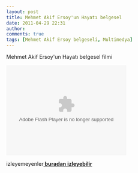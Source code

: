 ```yaml
---
layout: post
title: Mehmet Akif Ersoy'un Hayatı belgesel
date: 2011-04-29 22:31
author: 
comments: true
tags: [Mehmet Akif Ersoy belgeseli, Multimedya]
---
```

Mehmet Akif Ersoy'un Hayatı belgesel filmi

<object width="320" height="240"><param name="allowfullscreen" value="true" /><param name="movie" value="http://www.facebook.com/v/204961596197490" /><embed type="application/x-shockwave-flash" width="320" height="240" src="http://www.facebook.com/v/204961596197490" allowfullscreen="true"></embed></object>

izleyemeyenler<strong><a href="http://www.facebook.com/video/video.php?v=202674056426244&amp;oid=136009413078892&amp;comments" target="_blank"> buradan izleyebilir</a></strong>
